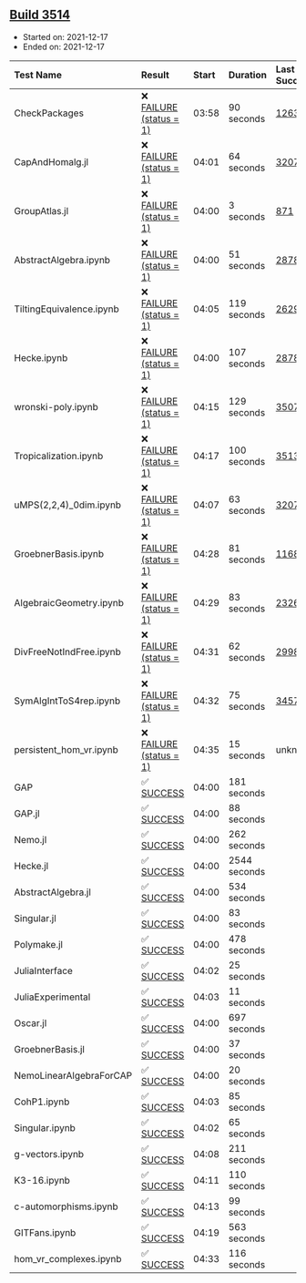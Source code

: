 ## [Build 3514](https://oscarci.mathematik.uni-kl.de/job/oscar-stable/3514/)

* Started on: 2021-12-17
* Ended on: 2021-12-17

| Test Name    | Result | Start | Duration | Last Success | First Failure |
|:-------------|:-------|:------|:---------|:-------------|:--------------|
| CheckPackages | ❌ [FAILURE (status = 1)](https://oscarci.mathematik.uni-kl.de/job/oscar-stable/3514/artifact/logs/build-3514/CheckPackages.log) | 03:58 | 90 seconds | [1263](https://oscarci.mathematik.uni-kl.de/job/oscar-stable/1263/) | [1264](https://oscarci.mathematik.uni-kl.de/job/oscar-stable/1264/) |
| CapAndHomalg.jl | ❌ [FAILURE (status = 1)](https://oscarci.mathematik.uni-kl.de/job/oscar-stable/3514/artifact/logs/build-3514/CapAndHomalg.jl.log) | 04:01 | 64 seconds | [3207](https://oscarci.mathematik.uni-kl.de/job/oscar-stable/3207/) | [3208](https://oscarci.mathematik.uni-kl.de/job/oscar-stable/3208/) |
| GroupAtlas.jl | ❌ [FAILURE (status = 1)](https://oscarci.mathematik.uni-kl.de/job/oscar-stable/3514/artifact/logs/build-3514/GroupAtlas.jl.log) | 04:00 | 3 seconds | [871](https://oscarci.mathematik.uni-kl.de/job/oscar-stable/871/) | [872](https://oscarci.mathematik.uni-kl.de/job/oscar-stable/872/) |
| AbstractAlgebra.ipynb | ❌ [FAILURE (status = 1)](https://oscarci.mathematik.uni-kl.de/job/oscar-stable/3514/artifact/logs/build-3514/AbstractAlgebra.ipynb.log) | 04:00 | 51 seconds | [2878](https://oscarci.mathematik.uni-kl.de/job/oscar-stable/2878/) | [2879](https://oscarci.mathematik.uni-kl.de/job/oscar-stable/2879/) |
| TiltingEquivalence.ipynb | ❌ [FAILURE (status = 1)](https://oscarci.mathematik.uni-kl.de/job/oscar-stable/3514/artifact/logs/build-3514/TiltingEquivalence.ipynb.log) | 04:05 | 119 seconds | [2629](https://oscarci.mathematik.uni-kl.de/job/oscar-stable/2629/) | [2630](https://oscarci.mathematik.uni-kl.de/job/oscar-stable/2630/) |
| Hecke.ipynb | ❌ [FAILURE (status = 1)](https://oscarci.mathematik.uni-kl.de/job/oscar-stable/3514/artifact/logs/build-3514/Hecke.ipynb.log) | 04:00 | 107 seconds | [2878](https://oscarci.mathematik.uni-kl.de/job/oscar-stable/2878/) | [2879](https://oscarci.mathematik.uni-kl.de/job/oscar-stable/2879/) |
| wronski-poly.ipynb | ❌ [FAILURE (status = 1)](https://oscarci.mathematik.uni-kl.de/job/oscar-stable/3514/artifact/logs/build-3514/wronski-poly.ipynb.log) | 04:15 | 129 seconds | [3507](https://oscarci.mathematik.uni-kl.de/job/oscar-stable/3507/) | [3508](https://oscarci.mathematik.uni-kl.de/job/oscar-stable/3508/) |
| Tropicalization.ipynb | ❌ [FAILURE (status = 1)](https://oscarci.mathematik.uni-kl.de/job/oscar-stable/3514/artifact/logs/build-3514/Tropicalization.ipynb.log) | 04:17 | 100 seconds | [3513](https://oscarci.mathematik.uni-kl.de/job/oscar-stable/3513/) | [3514](https://oscarci.mathematik.uni-kl.de/job/oscar-stable/3514/) |
| uMPS(2,2,4)_0dim.ipynb | ❌ [FAILURE (status = 1)](https://oscarci.mathematik.uni-kl.de/job/oscar-stable/3514/artifact/logs/build-3514/uMPS-2-2-4-_0dim.ipynb.log) | 04:07 | 63 seconds | [3207](https://oscarci.mathematik.uni-kl.de/job/oscar-stable/3207/) | [3208](https://oscarci.mathematik.uni-kl.de/job/oscar-stable/3208/) |
| GroebnerBasis.ipynb | ❌ [FAILURE (status = 1)](https://oscarci.mathematik.uni-kl.de/job/oscar-stable/3514/artifact/logs/build-3514/GroebnerBasis.ipynb.log) | 04:28 | 81 seconds | [1168](https://oscarci.mathematik.uni-kl.de/job/oscar-stable/1168/) | [1169](https://oscarci.mathematik.uni-kl.de/job/oscar-stable/1169/) |
| AlgebraicGeometry.ipynb | ❌ [FAILURE (status = 1)](https://oscarci.mathematik.uni-kl.de/job/oscar-stable/3514/artifact/logs/build-3514/AlgebraicGeometry.ipynb.log) | 04:29 | 83 seconds | [2326](https://oscarci.mathematik.uni-kl.de/job/oscar-stable/2326/) | [2327](https://oscarci.mathematik.uni-kl.de/job/oscar-stable/2327/) |
| DivFreeNotIndFree.ipynb | ❌ [FAILURE (status = 1)](https://oscarci.mathematik.uni-kl.de/job/oscar-stable/3514/artifact/logs/build-3514/DivFreeNotIndFree.ipynb.log) | 04:31 | 62 seconds | [2998](https://oscarci.mathematik.uni-kl.de/job/oscar-stable/2998/) | [2999](https://oscarci.mathematik.uni-kl.de/job/oscar-stable/2999/) |
| SymAlgIntToS4rep.ipynb | ❌ [FAILURE (status = 1)](https://oscarci.mathematik.uni-kl.de/job/oscar-stable/3514/artifact/logs/build-3514/SymAlgIntToS4rep.ipynb.log) | 04:32 | 75 seconds | [3457](https://oscarci.mathematik.uni-kl.de/job/oscar-stable/3457/) | [3458](https://oscarci.mathematik.uni-kl.de/job/oscar-stable/3458/) |
| persistent_hom_vr.ipynb | ❌ [FAILURE (status = 1)](https://oscarci.mathematik.uni-kl.de/job/oscar-stable/3514/artifact/logs/build-3514/persistent_hom_vr.ipynb.log) | 04:35 | 15 seconds | unknown | unknown |
| GAP | ✅ [SUCCESS](https://oscarci.mathematik.uni-kl.de/job/oscar-stable/3514/artifact/logs/build-3514/GAP.log) | 04:00 | 181 seconds |  |  |
| GAP.jl | ✅ [SUCCESS](https://oscarci.mathematik.uni-kl.de/job/oscar-stable/3514/artifact/logs/build-3514/GAP.jl.log) | 04:00 | 88 seconds |  |  |
| Nemo.jl | ✅ [SUCCESS](https://oscarci.mathematik.uni-kl.de/job/oscar-stable/3514/artifact/logs/build-3514/Nemo.jl.log) | 04:00 | 262 seconds |  |  |
| Hecke.jl | ✅ [SUCCESS](https://oscarci.mathematik.uni-kl.de/job/oscar-stable/3514/artifact/logs/build-3514/Hecke.jl.log) | 04:00 | 2544 seconds |  |  |
| AbstractAlgebra.jl | ✅ [SUCCESS](https://oscarci.mathematik.uni-kl.de/job/oscar-stable/3514/artifact/logs/build-3514/AbstractAlgebra.jl.log) | 04:00 | 534 seconds |  |  |
| Singular.jl | ✅ [SUCCESS](https://oscarci.mathematik.uni-kl.de/job/oscar-stable/3514/artifact/logs/build-3514/Singular.jl.log) | 04:00 | 83 seconds |  |  |
| Polymake.jl | ✅ [SUCCESS](https://oscarci.mathematik.uni-kl.de/job/oscar-stable/3514/artifact/logs/build-3514/Polymake.jl.log) | 04:00 | 478 seconds |  |  |
| JuliaInterface | ✅ [SUCCESS](https://oscarci.mathematik.uni-kl.de/job/oscar-stable/3514/artifact/logs/build-3514/JuliaInterface.log) | 04:02 | 25 seconds |  |  |
| JuliaExperimental | ✅ [SUCCESS](https://oscarci.mathematik.uni-kl.de/job/oscar-stable/3514/artifact/logs/build-3514/JuliaExperimental.log) | 04:03 | 11 seconds |  |  |
| Oscar.jl | ✅ [SUCCESS](https://oscarci.mathematik.uni-kl.de/job/oscar-stable/3514/artifact/logs/build-3514/Oscar.jl.log) | 04:00 | 697 seconds |  |  |
| GroebnerBasis.jl | ✅ [SUCCESS](https://oscarci.mathematik.uni-kl.de/job/oscar-stable/3514/artifact/logs/build-3514/GroebnerBasis.jl.log) | 04:00 | 37 seconds |  |  |
| NemoLinearAlgebraForCAP | ✅ [SUCCESS](https://oscarci.mathematik.uni-kl.de/job/oscar-stable/3514/artifact/logs/build-3514/NemoLinearAlgebraForCAP.log) | 04:00 | 20 seconds |  |  |
| CohP1.ipynb | ✅ [SUCCESS](https://oscarci.mathematik.uni-kl.de/job/oscar-stable/3514/artifact/logs/build-3514/CohP1.ipynb.log) | 04:03 | 85 seconds |  |  |
| Singular.ipynb | ✅ [SUCCESS](https://oscarci.mathematik.uni-kl.de/job/oscar-stable/3514/artifact/logs/build-3514/Singular.ipynb.log) | 04:02 | 65 seconds |  |  |
| g-vectors.ipynb | ✅ [SUCCESS](https://oscarci.mathematik.uni-kl.de/job/oscar-stable/3514/artifact/logs/build-3514/g-vectors.ipynb.log) | 04:08 | 211 seconds |  |  |
| K3-16.ipynb | ✅ [SUCCESS](https://oscarci.mathematik.uni-kl.de/job/oscar-stable/3514/artifact/logs/build-3514/K3-16.ipynb.log) | 04:11 | 110 seconds |  |  |
| c-automorphisms.ipynb | ✅ [SUCCESS](https://oscarci.mathematik.uni-kl.de/job/oscar-stable/3514/artifact/logs/build-3514/c-automorphisms.ipynb.log) | 04:13 | 99 seconds |  |  |
| GITFans.ipynb | ✅ [SUCCESS](https://oscarci.mathematik.uni-kl.de/job/oscar-stable/3514/artifact/logs/build-3514/GITFans.ipynb.log) | 04:19 | 563 seconds |  |  |
| hom_vr_complexes.ipynb | ✅ [SUCCESS](https://oscarci.mathematik.uni-kl.de/job/oscar-stable/3514/artifact/logs/build-3514/hom_vr_complexes.ipynb.log) | 04:33 | 116 seconds |  |  |
